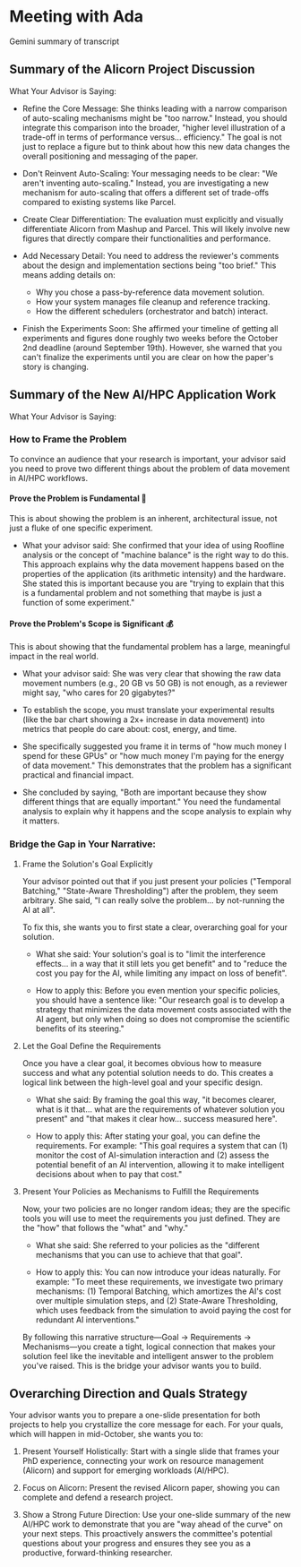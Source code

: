 # Meeting with Ada

Gemini summary of transcript

## Summary of the Alicorn Project Discussion

What Your Advisor is Saying:
- Refine the Core Message: She thinks leading with a narrow comparison of auto-scaling mechanisms might be "too narrow." Instead, you should integrate this comparison into the broader, "higher level illustration of a trade-off in terms of performance versus... efficiency." The goal is not just to replace a figure but to think about how this new data changes the overall positioning and messaging of the paper.

- Don't Reinvent Auto-Scaling: Your messaging needs to be clear: "We aren't inventing auto-scaling." Instead, you are investigating a new mechanism for auto-scaling that offers a different set of trade-offs compared to existing systems like Parcel.

- Create Clear Differentiation: The evaluation must explicitly and visually differentiate Alicorn from Mashup and Parcel. This will likely involve new figures that directly compare their functionalities and performance.

- Add Necessary Detail: You need to address the reviewer's comments about the design and implementation sections being "too brief." This means adding details on:
    * Why you chose a pass-by-reference data movement solution.
    * How your system manages file cleanup and reference tracking.
    * How the different schedulers (orchestrator and batch) interact.

- Finish the Experiments Soon: She affirmed your timeline of getting all experiments and figures done roughly two weeks before the October 2nd deadline (around September 19th). However, she warned that you can't finalize the experiments until you are clear on how the paper's story is changing.


## Summary of the New AI/HPC Application Work

What Your Advisor is Saying:

### How to Frame the Problem

To convince an audience that your research is important, your advisor said you need to prove two different things about the problem of data movement in AI/HPC workflows.

#### Prove the Problem is Fundamental 🧠

This is about showing the problem is an inherent, architectural issue, not just a fluke of one specific experiment.

- What your advisor said: She confirmed that your idea of using Roofline analysis or the concept of "machine balance" is the right way to do this. This approach explains why the data movement happens based on the properties of the application (its arithmetic intensity) and the hardware. She stated this is important because you are "trying to explain that this is a fundamental problem and not something that maybe is just a function of some experiment."

#### Prove the Problem's Scope is Significant 💰

This is about showing that the fundamental problem has a large, meaningful impact in the real world.

- What your advisor said: She was very clear that showing the raw data movement numbers (e.g., 20 GB vs 50 GB) is not enough, as a reviewer might say, "who cares for 20 gigabytes?"

- To establish the scope, you must translate your experimental results (like the bar chart showing a 2x+ increase in data movement) into metrics that people do care about: cost, energy, and time.

- She specifically suggested you frame it in terms of "how much money I spend for these GPUs" or "how much money I'm paying for the energy of data movement." This demonstrates that the problem has a significant practical and financial impact.

- She concluded by saying, "Both are important because they show different things that are equally important." You need the fundamental analysis to explain why it happens and the scope analysis to explain why it matters.

### Bridge the Gap in Your Narrative:

1. Frame the Solution's Goal Explicitly

    Your advisor pointed out that if you just present your policies ("Temporal Batching," "State-Aware Thresholding") after the problem, they seem arbitrary. She said, "I can really solve the problem... by not-running the AI at all".

    To fix this, she wants you to first state a clear, overarching goal for your solution.

    - What she said: Your solution's goal is to "limit the interference effects... in a way that it still lets you get benefit" and to "reduce the cost you pay for the AI, while limiting any impact on loss of benefit".

    - How to apply this: Before you even mention your specific policies, you should have a sentence like: "Our research goal is to develop a strategy that minimizes the data movement costs associated with the AI agent, but only when doing so does not compromise the scientific benefits of its steering."

2. Let the Goal Define the Requirements

    Once you have a clear goal, it becomes obvious how to measure success and what any potential solution needs to do. This creates a logical link between the high-level goal and your specific design.

    - What she said: By framing the goal this way, "it becomes clearer, what is it that... what are the requirements of whatever solution you present" and "that makes it clear how... success measured here".

    - How to apply this: After stating your goal, you can define the requirements. For example: "This goal requires a system that can (1) monitor the cost of AI-simulation interaction and (2) assess the potential benefit of an AI intervention, allowing it to make intelligent decisions about when to pay that cost."

3. Present Your Policies as Mechanisms to Fulfill the Requirements

    Now, your two policies are no longer random ideas; they are the specific tools you will use to meet the requirements you just defined. They are the "how" that follows the "what" and "why."

    - What she said: She referred to your policies as the "different mechanisms that you can use to achieve that that goal".

    - How to apply this: You can now introduce your ideas naturally. For example: "To meet these requirements, we investigate two primary mechanisms: (1) Temporal Batching, which amortizes the AI's cost over multiple simulation steps, and (2) State-Aware Thresholding, which uses feedback from the simulation to avoid paying the cost for redundant AI interventions." 

    By following this narrative structure—Goal → Requirements → Mechanisms—you create a tight, logical connection that makes your solution feel like the inevitable and intelligent answer to the problem you've raised. This is the bridge your advisor wants you to build.

## Overarching Direction and Quals Strategy

Your advisor wants you to prepare a one-slide presentation for both projects to help you crystallize the core message for each. For your quals, which will happen in mid-October, she wants you to:

1. Present Yourself Holistically: Start with a single slide that frames your PhD experience, connecting your work on resource management (Alicorn) and support for emerging workloads (AI/HPC).

2. Focus on Alicorn: Present the revised Alicorn paper, showing you can complete and defend a research project.

3. Show a Strong Future Direction: Use your one-slide summary of the new AI/HPC work to demonstrate that you are "way ahead of the curve" on your next steps. This proactively answers the committee's potential questions about your progress and ensures they see you as a productive, forward-thinking researcher.